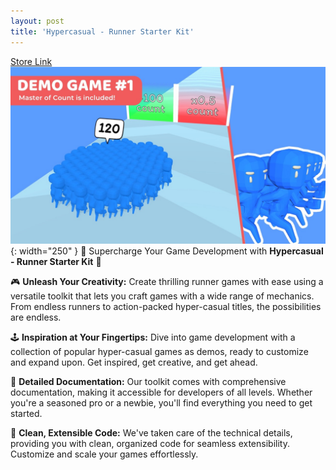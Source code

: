 ```yaml
---
layout: post
title: 'Hypercasual - Runner Starter Kit'
---
```

[Store Link](https://assetstore.unity.com/packages/tools/game-toolkits/hypercasual-runner-starter-kit-249286) <br/>
![screenshot](/assets/img/projects/proj-1/runner-masterCount.jpg){: width="250" }
🏃 Supercharge Your Game Development with **Hypercasual - Runner Starter Kit** 🚀

🎮 **Unleash Your Creativity:** Create thrilling runner games with ease using a versatile toolkit that lets you craft games with a wide range of mechanics. From endless runners to action-packed hyper-casual titles, the possibilities are endless.

🕹️ **Inspiration at Your Fingertips:** Dive into game development with a collection of popular hyper-casual games as demos, ready to customize and expand upon. Get inspired, get creative, and get ahead.

📖 **Detailed Documentation:** Our toolkit comes with comprehensive documentation, making it accessible for developers of all levels. Whether you're a seasoned pro or a newbie, you'll find everything you need to get started.

🧰 **Clean, Extensible Code:** We've taken care of the technical details, providing you with clean, organized code for seamless extensibility. Customize and scale your games effortlessly.